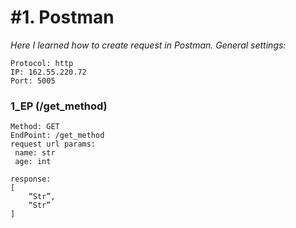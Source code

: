 # #1. Postman
*Here I learned how to create request in Postman.*
*General settings:*  
```
Protocol: http
IP: 162.55.220.72
Port: 5005
```
### 1_EP (/get_method)  
```
Method: GET
EndPoint: /get_method
request url params: 
 name: str
 age: int

response: 
[
    “Str”,
    “Str”
]
```

